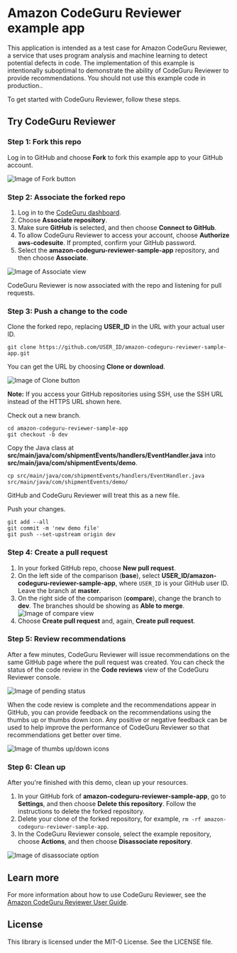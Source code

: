 # Amazon CodeGuru Reviewer example app

This application is intended as a test case for Amazon CodeGuru Reviewer, a service that uses program analysis and machine learning to detect potential defects in code. The implementation of this example is intentionally suboptimal to demonstrate the ability of CodeGuru Reviewer to provide recommendations. You should not use this example code in production..

To get started with CodeGuru Reviewer, follow these steps.

## Try CodeGuru Reviewer

### Step 1: Fork this repo

Log in to GitHub and choose **Fork** to fork this example app to your GitHub account.

![Image of Fork button](images/fork.png)

### Step 2: Associate the forked repo

1. Log in to the [CodeGuru dashboard](https://console.aws.amazon.com/codeguru/home?region=us-east-1).
1. Choose **Associate repository**.
1. Make sure **GitHub** is selected, and then choose **Connect to GitHub**.
1. To allow CodeGuru Reviewer to access your account, choose **Authorize aws-codesuite**. If prompted, confirm your GitHub password.
1. Select the **amazon-codeguru-reviewer-sample-app** repository, and then choose **Associate**.

![Image of Associate view](images/associate.png)

CodeGuru Reviewer is now associated with the repo and listening for pull requests.

### Step 3: Push a change to the code

Clone the forked repo, replacing **USER_ID** in the URL with your actual user ID.

    git clone https://github.com/USER_ID/amazon-codeguru-reviewer-sample-app.git

You can get the URL by choosing **Clone or download**.

![Image of Clone button](images/clone.png)

**Note:** If you access your GitHub repositories using SSH, use the SSH URL instead of the HTTPS URL shown here.

Check out a new branch.

    cd amazon-codeguru-reviewer-sample-app
    git checkout -b dev
    
Copy the Java class at **src/main/java/com/shipmentEvents/handlers/EventHandler.java** into **src/main/java/com/shipmentEvents/demo**.

    cp src/main/java/com/shipmentEvents/handlers/EventHandler.java src/main/java/com/shipmentEvents/demo/

GitHub and CodeGuru Reviewer will treat this as a new file. 

Push your changes.

    git add --all
    git commit -m 'new demo file'
    git push --set-upstream origin dev
    
### Step 4: Create a pull request

1. In your forked GitHub repo, choose **New pull request**.
1. On the left side of the comparison (**base**), select **USER_ID/amazon-codeguru-reviewer-sample-app**, where `USER_ID` is your GitHub user ID. Leave the branch at **master**.
1. On the right side of the comparison (**compare**), change the branch to **dev**. The branches should be showing as **Able to merge**. ![Image of compare view](images/compare.png)
1. Choose **Create pull request** and, again, **Create pull request**.



### Step 5: Review recommendations

After a few minutes, CodeGuru Reviewer will issue recommendations on the same GitHub page where the pull request was created. You can check the status of the code review in the **Code reviews** view of the CodeGuru Reviewer console.

![Image of pending status](images/pending.png)

When the code review is complete and the recommendations appear in GitHub, you can provide feedback on the recommendations using the thumbs up or thumbs down icon. Any positive or negative feedback can be used to help improve the performance of CodeGuru Reviewer so that recommendations get better over time. 

![Image of thumbs up/down icons](images/thumbs_icons.png)

### Step 6: Clean up

After you're finished with this demo, clean up your resources.

1. In your GitHub fork of **amazon-codeguru-reviewer-sample-app**, go to **Settings**, and then choose **Delete this repository**. Follow the instructions to delete the forked repository.
1. Delete your clone of the forked repository, for example, `rm -rf amazon-codeguru-reviewer-sample-app`.
1. In the CodeGuru Reviewer console, select the example repository, choose **Actions**, and then choose **Disassociate repository**.

![Image of disassociate option](images/disassociate.png)

## Learn more

For more information about how to use CodeGuru Reviewer, see the [Amazon CodeGuru Reviewer User Guide](https://docs.aws.amazon.com/codeguru/latest/reviewer-ug/index.html).

## License

This library is licensed under the MIT-0 License. See the LICENSE file.


